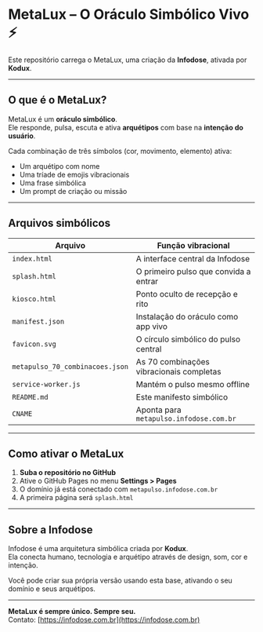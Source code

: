 
# MetaLux – O Oráculo Simbólico Vivo ⚡️

Este repositório carrega o MetaLux, uma criação da **Infodose**, ativada por **Kodux**.

---

## O que é o MetaLux?

MetaLux é um **oráculo simbólico**.  
Ele responde, pulsa, escuta e ativa **arquétipos** com base na **intenção do usuário**.

Cada combinação de três símbolos (cor, movimento, elemento) ativa:

- Um arquétipo com nome
- Uma tríade de emojis vibracionais
- Uma frase simbólica
- Um prompt de criação ou missão

---

## Arquivos simbólicos

| Arquivo                        | Função vibracional |
|-------------------------------|---------------------|
| `index.html`                  | A interface central da Infodose |
| `splash.html`                 | O primeiro pulso que convida a entrar |
| `kiosco.html`                 | Ponto oculto de recepção e rito |
| `manifest.json`              | Instalação do oráculo como app vivo |
| `favicon.svg`                | O círculo simbólico do pulso central |
| `metapulso_70_combinacoes.json` | As 70 combinações vibracionais completas |
| `service-worker.js`          | Mantém o pulso mesmo offline |
| `README.md`                  | Este manifesto simbólico |
| `CNAME`                      | Aponta para `metapulso.infodose.com.br` |

---

## Como ativar o MetaLux

1. **Suba o repositório no GitHub**
2. Ative o GitHub Pages no menu **Settings > Pages**
3. O domínio já está conectado com `metapulso.infodose.com.br`
4. A primeira página será `splash.html`

---

## Sobre a Infodose

Infodose é uma arquitetura simbólica criada por **Kodux**.  
Ela conecta humano, tecnologia e arquétipo através de design, som, cor e intenção.

Você pode criar sua própria versão usando esta base, ativando o seu domínio e seus arquétipos.

---

**MetaLux é sempre único. Sempre seu.**  
Contato: [https://infodose.com.br](https://infodose.com.br)
